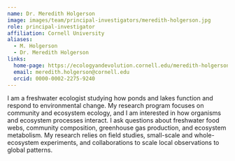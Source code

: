 ```yaml
---
name: Dr. Meredith Holgerson
image: images/team/principal-investigators/meredith-holgerson.jpg
role: principal-investigator
affiliation: Cornell University
aliases:
  - M. Holgerson
  - Dr. Meredith Holgerson
links:
  home-page: https://ecologyandevolution.cornell.edu/meredith-holgerson
  email: meredith.holgerson@cornell.edu
  orcid: 0000-0002-2275-9240
---
```


I am a freshwater ecologist studying how ponds and lakes function and respond to environmental change. My research program focuses on community and ecosystem ecology, and I am interested in how organisms and ecosystem processes interact. I ask questions about freshwater food webs, community composition, greenhouse gas production, and ecosystem metabolism. My research relies on field studies, small-scale and whole-ecosystem experiments, and collaborations to scale local observations to global patterns.